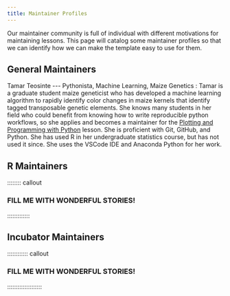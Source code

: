 ```yaml
---
title: Maintainer Profiles
---
```


Our maintainer community is full of individual with different motivations for
maintaining lessons. This page will catalog some maintainer profiles so that
we can identify how we can make the template easy to use for them.

## General Maintainers

Tamar Teosinte --- Pythonista, Machine Learning, Maize Genetics
:   Tamar is a graduate student maize geneticist who has developed a machine
learning algorithm to rapidly identify color changes in maize kernels that
identify tagged transposable genetic elements. She knows many students in her
field who could benefit from knowing how to write reproducible python
workflows, so she applies and becomes a maintainer for the [Plotting and
Programming with Python] lesson. She is proficient with Git, GitHub, and
Python. She has used R in her undergraduate statistics course, but has not used
it since. She uses the VSCode IDE and Anaconda Python for her work.

## R Maintainers

:::::::: callout

### FILL ME WITH WONDERFUL STORIES!

:::::::::::::

## Incubator Maintainers

:::::::::::: callout

### FILL ME WITH WONDERFUL STORIES!

::::::::::::::::::::


[Plotting and Programming with Python]: https://swcarpentry.github.io/python-novice-gapminder/
